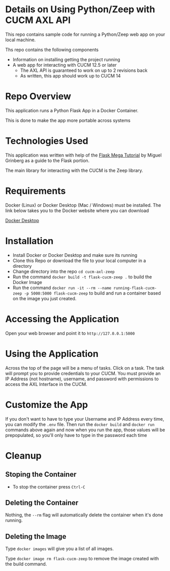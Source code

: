 # Details on Using Python/Zeep with CUCM AXL API
This repo contains sample code for running a Python/Zeep web app on your local machine.   

Ths repo contains the following components
- Information on installing getting the project running
- A web app for interacting with CUCM 12.5 or later
    - The AXL API is guaranteed to work on up to 2 revisions back
    - As written, this app should work up to CUCM 14


# Repo Overview 
This application runs a Python Flask App in a Docker Container.

This is done to make the app more portable across systems

# Technologies Used
This application was written with help of the [Flask Mega Tutorial](https://blog.miguelgrinberg.com/post/the-flask-mega-tutorial-part-i-hello-world) by Miguel Grinberg as a guide to the Flask portion.

The main library for interacting with the CUCM is the Zeep library.

# Requirements
Docker (Linux) or Docker Desktop (Mac / Windows) must be installed.  The link below takes you to the Docker website where you can download 

[Docker Desktop](https://www.docker.com/products/docker-desktop)

# Installation

- Install Docker or Docker Desktop and make sure its running
- Clone this Repo or download the file to your local computer in a directory
- Change directory into the repo `cd cucm-axl-zeep`
- Run the command `docker build -t flask-cucm-zeep .` to build the Docker Image
- Run the command `docker run -it --rm --name running-flask-cucm-zeep -p 5000:5000 flask-cucm-zeep` to build and run a container based on the image you just created.

# Accessing the Application
Open your web browser and point it to `http://127.0.0.1:5000`

# Using the Application
Across the top of the page will be a menu of tasks.  Click on a task.  The task will prompt you to provide credentials to your CUCM.  You must provide an IP Address (not hostname), username, and password with permissions to access the AXL Interface in the CUCM.

# Customize the App
If you don't want to have to type your Username and IP Address every time, you can modify the `.env` file.  Then run the `docker build` and `docker run` commands above again and now when you run the app, those values will be prepopulated, so you'll only have to type in the password each time 

# Cleanup
## Stoping the Container
- To stop the container press `Ctrl-C` 

## Deleting the Container
Nothing, the `--rm` flag will automatically delete the container when it's done running.

## Deleting the Image
Type `docker images` will give you a list of all images.

Type `docker image rm flask-cucm-zeep` to remove the image created with the build command.
